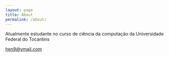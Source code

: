 ```yaml
---
layout: page
title: About
permalink: /about/
---
```


Atualmente estudante no curso de ciência da computação da Universidade Federal do Tocantins 



[hen9@ymail.com](mailto:hen9@ymail.com)